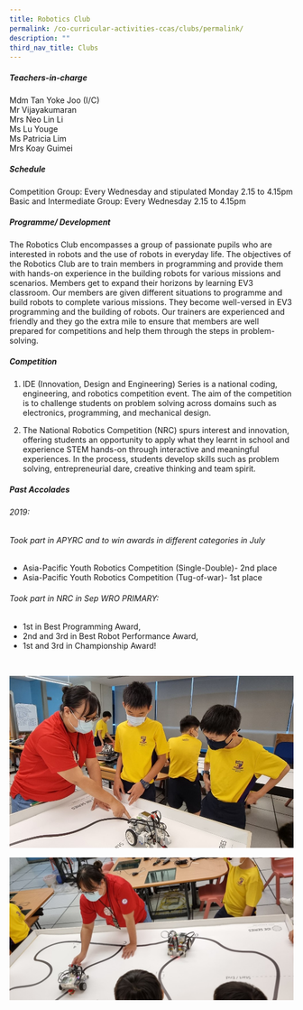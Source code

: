 ```yaml
---
title: Robotics Club
permalink: /co-curricular-activities-ccas/clubs/permalink/
description: ""
third_nav_title: Clubs
---
```

##### Teachers-in-charge<br>

Mdm Tan Yoke Joo (I/C)<br>
Mr Vijayakumaran<br>
Mrs Neo Lin Li<br>
Ms Lu Youge<br>
Ms Patricia Lim<br>
Mrs Koay Guimei <br>

##### Schedule
Competition Group: Every Wednesday and stipulated Monday 2.15 to 4.15pm<br>
Basic and Intermediate Group: Every Wednesday 2.15 to 4.15pm<br>

##### Programme/ Development

The Robotics Club encompasses a group of passionate pupils who are interested in robots and the use of robots in everyday life.
The objectives of the Robotics Club are to train members in programming and provide them with hands-on experience in the building robots for various missions and scenarios. Members get to expand their horizons by learning EV3 classroom. Our members are given different situations to programme and build robots to complete various missions. They become well-versed in EV3 programming and the building of robots. Our trainers are experienced and friendly and they go the extra mile to ensure that members are well prepared for competitions and help them through the steps in problem-solving.

##### Competition
1.	IDE (Innovation, Design and Engineering) Series is a national coding, engineering, and robotics competition event. The aim of the competition is to challenge students on problem solving across domains such as electronics, programming, and mechanical design. 

2.	The National Robotics Competition (NRC) spurs interest and innovation, offering students an opportunity to apply what they learnt in school and experience STEM hands-on through interactive and meaningful experiences. In the process, students develop skills such as problem solving, entrepreneurial dare, creative thinking and team spirit.

##### Past Accolades
###### 2019:
###### Took part in APYRC and to win awards in different categories in July
-	Asia-Pacific Youth Robotics Competition (Single-Double)- 2nd place
-	Asia-Pacific Youth Robotics Competition (Tug-of-war)- 1st place
###### Took part in NRC in Sep WRO PRIMARY: 
-	1st in Best Programming Award, 
-	2nd and 3rd in Best Robot Performance Award, 
-	1st and 3rd in Championship Award!

<br>

![](/images/acs%20robotics%20club%202.jpg)

![](/images/acs%20robotics%20club.jpg)